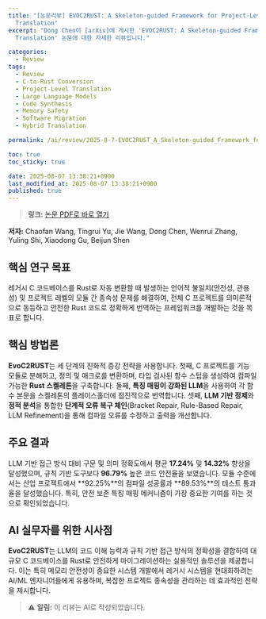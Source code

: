 ```yaml
---
title: "[논문리뷰] EVOC2RUST: A Skeleton-guided Framework for Project-Level C-to-Rust
  Translation"
excerpt: "Dong Chen이 [arXiv]에 게시한 'EVOC2RUST: A Skeleton-guided Framework for Project-Level C-to-Rust
  Translation' 논문에 대한 자세한 리뷰입니다."

categories:
  - Review
tags:
  - Review
  - C-to-Rust Conversion
  - Project-Level Translation
  - Large Language Models
  - Code Synthesis
  - Memory Safety
  - Software Migration
  - Hybrid Translation

permalink: /ai/review/2025-8-7-EVOC2RUST_A_Skeleton-guided_Framework_for_Project-Level_C-to-Rust_Translation/

toc: true
toc_sticky: true

date: 2025-08-07 13:38:21+0900
last_modified_at: 2025-08-07 13:38:21+0900
published: true
---
```

> **링크:** [논문 PDF로 바로 열기](https://arxiv.org/abs/2508.04295)

**저자:** Chaofan Wang, Tingrui Yu, Jie Wang, Dong Chen, Wenrui Zhang, Yuling Shi, Xiaodong Gu, Beijun Shen



## 핵심 연구 목표
레거시 C 코드베이스를 Rust로 자동 변환할 때 발생하는 언어적 불일치(안전성, 관용성) 및 프로젝트 레벨의 모듈 간 종속성 문제를 해결하여, 전체 C 프로젝트를 의미론적으로 동등하고 안전한 Rust 코드로 정확하게 번역하는 프레임워크를 개발하는 것을 목표로 합니다.

## 핵심 방법론
**EvoC2RUST**는 세 단계의 진화적 증강 전략을 사용합니다. 첫째, C 프로젝트를 기능 모듈로 분해하고, 정의 및 매크로를 변환하며, 타입 검사된 함수 스텁을 생성하여 컴파일 가능한 **Rust 스켈레톤**을 구축합니다. 둘째, **특징 매핑이 강화된 LLM**을 사용하여 각 함수 본문을 스켈레톤의 플레이스홀더에 점진적으로 번역합니다. 셋째, **LLM 기반 정제**와 **정적 분석**을 통합한 **단계적 오류 복구 체인**(Bracket Repair, Rule-Based Repair, LLM Refinement)을 통해 컴파일 오류를 수정하고 출력을 개선합니다.

## 주요 결과
LLM 기반 접근 방식 대비 구문 및 의미 정확도에서 평균 **17.24%** 및 **14.32%** 향상을 달성했으며, 규칙 기반 도구보다 **96.79%** 높은 코드 안전율을 보였습니다. 모듈 수준에서는 산업 프로젝트에서 **92.25%**의 컴파일 성공률과 **89.53%**의 테스트 통과율을 달성했습니다. 특히, 안전 보존 특징 매핑 메커니즘이 가장 중요한 기여를 하는 것으로 확인되었습니다.

## AI 실무자를 위한 시사점
**EvoC2RUST**는 LLM의 코드 이해 능력과 규칙 기반 접근 방식의 정확성을 결합하여 대규모 C 코드베이스를 Rust로 안전하게 마이그레이션하는 실용적인 솔루션을 제공합니다. 이는 특히 메모리 안전성이 중요한 시스템 개발에서 레거시 시스템을 현대화하려는 AI/ML 엔지니어들에게 유용하며, 복잡한 프로젝트 종속성을 관리하는 데 효과적인 전략을 제시합니다.

> ⚠️ **알림:** 이 리뷰는 AI로 작성되었습니다.